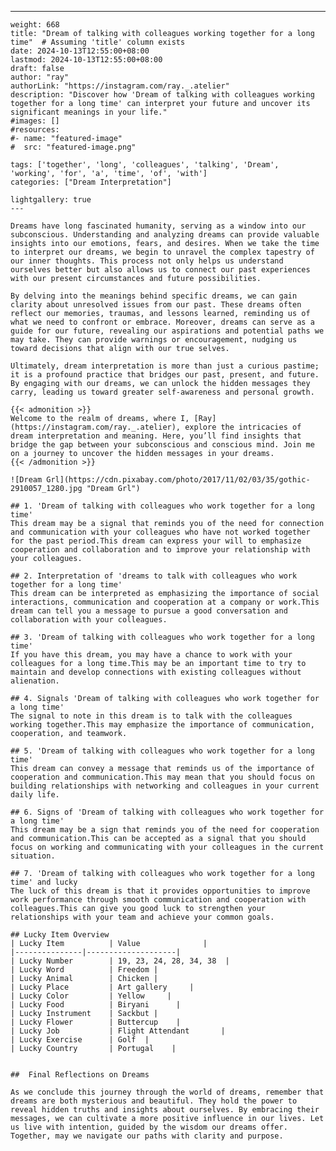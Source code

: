 ---
    weight: 668
    title: "Dream of talking with colleagues working together for a long time"  # Assuming 'title' column exists
    date: 2024-10-13T12:55:00+08:00
    lastmod: 2024-10-13T12:55:00+08:00
    draft: false
    author: "ray"
    authorLink: "https://instagram.com/ray._.atelier"
    description: "Discover how 'Dream of talking with colleagues working together for a long time' can interpret your future and uncover its significant meanings in your life."
    #images: []
    #resources:
    #- name: "featured-image"
    #  src: "featured-image.png"
    
    tags: ['together', 'long', 'colleagues', 'talking', 'Dream', 'working', 'for', 'a', 'time', 'of', 'with']
    categories: ["Dream Interpretation"]
    
    lightgallery: true
    ---
    
    Dreams have long fascinated humanity, serving as a window into our subconscious. Understanding and analyzing dreams can provide valuable insights into our emotions, fears, and desires. When we take the time to interpret our dreams, we begin to unravel the complex tapestry of our inner thoughts. This process not only helps us understand ourselves better but also allows us to connect our past experiences with our present circumstances and future possibilities.
    
    By delving into the meanings behind specific dreams, we can gain clarity about unresolved issues from our past. These dreams often reflect our memories, traumas, and lessons learned, reminding us of what we need to confront or embrace. Moreover, dreams can serve as a guide for our future, revealing our aspirations and potential paths we may take. They can provide warnings or encouragement, nudging us toward decisions that align with our true selves.
    
    Ultimately, dream interpretation is more than just a curious pastime; it is a profound practice that bridges our past, present, and future. By engaging with our dreams, we can unlock the hidden messages they carry, leading us toward greater self-awareness and personal growth.
    
    {{< admonition >}}
    Welcome to the realm of dreams, where I, [Ray](https://instagram.com/ray._.atelier), explore the intricacies of dream interpretation and meaning. Here, you’ll find insights that bridge the gap between your subconscious and conscious mind. Join me on a journey to uncover the hidden messages in your dreams.
    {{< /admonition >}}
    
    ![Dream Grl](https://cdn.pixabay.com/photo/2017/11/02/03/35/gothic-2910057_1280.jpg "Dream Grl")
    
    ## 1. 'Dream of talking with colleagues who work together for a long time'
    This dream may be a signal that reminds you of the need for connection and communication with your colleagues who have not worked together for the past period.This dream can express your will to emphasize cooperation and collaboration and to improve your relationship with your colleagues.
    
    ## 2. Interpretation of 'dreams to talk with colleagues who work together for a long time'
    This dream can be interpreted as emphasizing the importance of social interactions, communication and cooperation at a company or work.This dream can tell you a message to pursue a good conversation and collaboration with your colleagues.
    
    ## 3. 'Dream of talking with colleagues who work together for a long time'
    If you have this dream, you may have a chance to work with your colleagues for a long time.This may be an important time to try to maintain and develop connections with existing colleagues without alienation.
    
    ## 4. Signals 'Dream of talking with colleagues who work together for a long time'
    The signal to note in this dream is to talk with the colleagues working together.This may emphasize the importance of communication, cooperation, and teamwork.
    
    ## 5. 'Dream of talking with colleagues who work together for a long time'
    This dream can convey a message that reminds us of the importance of cooperation and communication.This may mean that you should focus on building relationships with networking and colleagues in your current daily life.
    
    ## 6. Signs of 'Dream of talking with colleagues who work together for a long time'
    This dream may be a sign that reminds you of the need for cooperation and communication.This can be accepted as a signal that you should focus on working and communicating with your colleagues in the current situation.
    
    ## 7. 'Dream of talking with colleagues who work together for a long time' and lucky
    The luck of this dream is that it provides opportunities to improve work performance through smooth communication and cooperation with colleagues.This can give you good luck to strengthen your relationships with your team and achieve your common goals.
    
    ## Lucky Item Overview
    | Lucky Item          | Value              |
    |---------------|--------------------|
    | Lucky Number        | 19, 23, 24, 28, 34, 38  |
    | Lucky Word          | Freedom |
    | Lucky Animal        | Chicken |
    | Lucky Place         | Art gallery     |
    | Lucky Color         | Yellow     |
    | Lucky Food          | Biryani      |
    | Lucky Instrument    | Sackbut |
    | Lucky Flower        | Buttercup    |
    | Lucky Job           | Flight Attendant       |
    | Lucky Exercise      | Golf  |
    | Lucky Country       | Portugal    |
    
    
    ##  Final Reflections on Dreams
    
    As we conclude this journey through the world of dreams, remember that dreams are both mysterious and beautiful. They hold the power to reveal hidden truths and insights about ourselves. By embracing their messages, we can cultivate a more positive influence in our lives. Let us live with intention, guided by the wisdom our dreams offer. Together, may we navigate our paths with clarity and purpose.
    